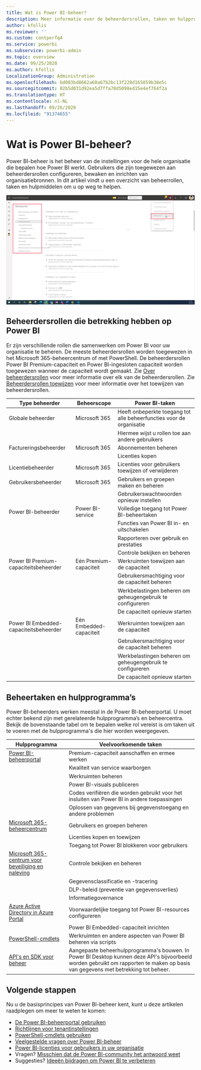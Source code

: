 ```yaml
---
title: Wat is Power BI-beheer?
description: Meer informatie over de beheerdersrollen, taken en hulpprogramma's die worden gebruikt om Power BI te beheren.
author: kfollis
ms.reviewer: ''
ms.custom: contperfq4
ms.service: powerbi
ms.subservice: powerbi-admin
ms.topic: overview
ms.date: 09/25/2020
ms.author: kfollis
LocalizationGroup: Administration
ms.openlocfilehash: bd003bd8662a60a67b2bc13f228d165859b38e5c
ms.sourcegitcommit: 02b5d031d92ea5d7ffa70d5098ed15e4ef764f2a
ms.translationtype: HT
ms.contentlocale: nl-NL
ms.lasthandoff: 09/26/2020
ms.locfileid: "91374655"
---
```

# <a name="what-is-power-bi-administration"></a>Wat is Power BI-beheer?

Power BI-beheer is het beheer van de instellingen voor de hele organisatie die bepalen hoe Power BI werkt. Gebruikers die zijn toegewezen aan beheerdersrollen configureren, bewaken en inrichten van organisatiebronnen. In dit artikel vindt u een overzicht van beheerrollen, taken en hulpmiddelen om u op weg te helpen.

![Schermopname van de Power BI-beheerdersportal, met de instellingen die voor de hele organisatie gelden.](media/service-admin-administering-power-bi-in-your-organization/admin-portal.png)

## <a name="administrator-roles-related-to-power-bi"></a>Beheerdersrollen die betrekking hebben op Power BI

Er zijn verschillende rollen die samenwerken om Power BI voor uw organisatie te beheren. De meeste beheerdersrollen worden toegewezen in het Microsoft 365-beheercentrum of met PowerShell. De beheerdersrollen Power BI Premium-capaciteit en Power BI-ingesloten capaciteit worden toegewezen wanneer de capaciteit wordt gemaakt. Zie [Over beheerdersrollen](/microsoft-365/admin/add-users/about-admin-roles) voor meer informatie over elk van de beheerdersrollen. Zie [Beheerdersrollen toewijzen](/microsoft-365/admin/add-users/assign-admin-roles) voor meer informatie over het toewijzen van beheerdersrollen.

| **Type beheerder** | **Beheerscope** | **Power BI-taken** |
| --- | --- | --- |
| Globale beheerder | Microsoft 365 | Heeft onbeperkte toegang tot alle beheerfuncties voor de organisatie |
| | | Hiermee wijst u rollen toe aan andere gebruikers |
| Factureringsbeheerder | Microsoft 365 | Abonnementen beheren |
| | | Licenties kopen |
| Licentiebeheerder | Microsoft 365 | Licenties voor gebruikers toewijzen of verwijderen |
| Gebruikersbeheerder | Microsoft 365 | Gebruikers en groepen maken en beheren |
| | | Gebruikerswachtwoorden opnieuw instellen |
| Power BI-beheerder | Power BI-service | Volledige toegang tot Power BI-beheertaken|
| | | Functies van Power BI in- en uitschakelen |
| | | Rapporteren over gebruik en prestaties |
| | | Controle bekijken en beheren |
| Power BI Premium-capaciteitsbeheerder | Eén Premium-capaciteit | Werkruimten toewijzen aan de capaciteit|
| | | Gebruikersmachtiging voor de capaciteit beheren |
| | | Werkbelastingen beheren om geheugengebruik te configureren |
| | | De capaciteit opnieuw starten |
| Power BI Embedded-capaciteitsbeheerder | Eén Embedded-capaciteit | Werkruimten toewijzen aan de capaciteit|
| | | Gebruikersmachtiging voor de capaciteit beheren |
| | | Werkbelastingen beheren om geheugengebruik te configureren |
| | | De capaciteit opnieuw starten |

## <a name="administrative-tasks-and-tools"></a>Beheertaken en hulpprogramma’s

Power BI-beheerders werken meestal in de Power BI-beheerportal. U moet echter bekend zijn met gerelateerde hulpprogramma’s en beheercentra. Bekijk de bovenstaande tabel om te bepalen welke rol vereist is om taken uit te voeren met de hulpprogramma's die hier worden weergegeven.

| **Hulpprogramma** | **Veelvoorkomende taken** |
| --- | --- |
| [Power BI-beheerportal](https://app.powerbi.com/admin-portal) | Premium-capaciteit aanschaffen en ermee werken |
| | Kwaliteit van service waarborgen |
| | Werkruimten beheren |
| | Power BI-visuals publiceren |
| | Codes verifiëren die worden gebruikt voor het insluiten van Power BI in andere toepassingen |
| | Oplossen van gegevens bij gegevenstoegang en andere problemen |
| [Microsoft 365-beheercentrum](https://admin.microsoft.com) | Gebruikers en groepen beheren |
| | Licenties kopen en toewijzen |
| | Toegang tot Power BI blokkeren voor gebruikers |
| [Microsoft 365-centrum voor beveiliging en naleving](https://protection.office.com) | Controle bekijken en beheren |
| | Gegevensclassificatie en -tracering |
| | DLP-beleid (preventie van gegevensverlies) |
| | Informatiegovernance |
| [Azure Active Directory in Azure Portal](https://aad.portal.azure.com) | Voorwaardelijke toegang tot Power BI-resources configureren |
| | Power BI Embedded-capaciteit inrichten |
| [PowerShell-cmdlets](/powershell/power-bi/overview) | Werkruimten en andere aspecten van Power BI beheren via scripts |
| [API's en SDK voor beheer](service-admin-reference.md) | Aangepaste beheerhulpprogramma's bouwen. In Power BI Desktop kunnen deze API's bijvoorbeeld worden gebruikt om rapporten te maken op basis van gegevens met betrekking tot beheer. |

## <a name="next-steps"></a>Volgende stappen

Nu u de basisprincipes van Power BI-beheer kent, kunt u deze artikelen raadplegen om meer te weten te komen:

- [De Power BI-beheerportal gebruiken](service-admin-portal.md)
- [Richtlijnen voor tenantinstellingen](../guidance/admin-tenant-settings.md)
- [PowerShell-cmdlets gebruiken](/powershell/power-bi/overview)
- [Veelgestelde vragen over Power BI-beheer](service-admin-faq.md)
- [Power BI-licenties voor gebruikers in uw organisatie](service-admin-licensing-organization.md)
- Vragen? [Misschien dat de Power BI-community het antwoord weet](https://community.powerbi.com/)
- Suggesties? [Ideeën bijdragen om Power BI te verbeteren](https://ideas.powerbi.com/)